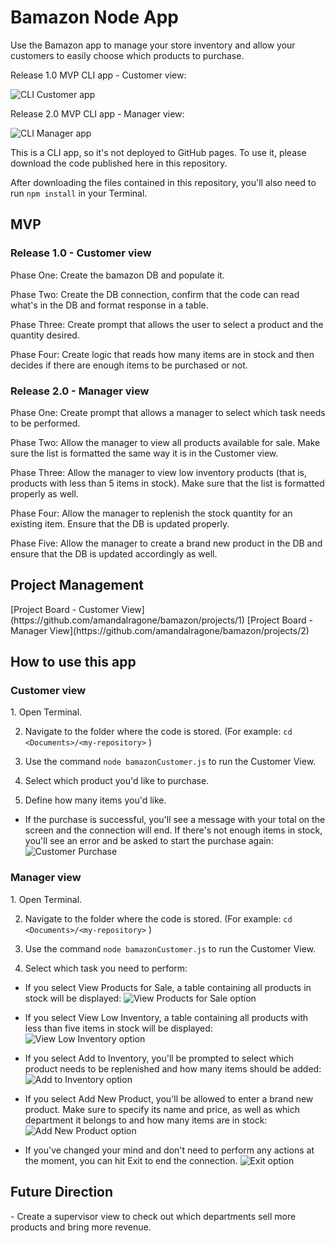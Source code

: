<h1>Bamazon Node App</h1>

Use the Bamazon app to manage your store inventory and allow your customers to easily choose which products to purchase.

Release 1.0 MVP CLI app - Customer view:

![CLI Customer app](images/customer.jpg)

Release 2.0 MVP CLI app - Manager view:

![CLI Manager app](images/manager.jpg)

This is a CLI app, so it's not deployed to GitHub pages. To use it, please download the code published here in this repository.

After downloading the files contained in this repository, you'll also need to run `npm install` in your Terminal.


<h2>MVP</h2>

<h3>Release 1.0 - Customer view</h3>
Phase One: Create the bamazon DB and populate it.

Phase Two: Create the DB connection, confirm that the code can read what's in the DB and format response in a table.

Phase Three: Create prompt that allows the user to select a product and the quantity desired.

Phase Four: Create logic that reads how many items are in stock and then decides if there are enough items to be purchased or not.

<h3>Release 2.0 - Manager view</h3>
Phase One: Create prompt that allows a manager to select which task needs to be performed.

Phase Two: Allow the manager to view all products available for sale. Make sure the list is formatted the same way it is in the Customer view.

Phase Three: Allow the manager to view low inventory products (that is, products with less than 5 items in stock). Make sure that the list is formatted properly as well.

Phase Four: Allow the manager to replenish the stock quantity for an existing item. Ensure that the DB is updated properly.

Phase Five: Allow the manager to create a brand new product in the DB and ensure that the DB is updated accordingly as well.


<h2>Project Management</h2>
[Project Board - Customer View](https://github.com/amandalragone/bamazon/projects/1)
[Project Board - Manager View](https://github.com/amandalragone/bamazon/projects/2)

<h2>How to use this app</h2>

<h3>Customer view</h3>
1. Open Terminal.

2. Navigate to the folder where the code is stored. (For example: `cd <Documents>/<my-repository>` )

3. Use the command `node bamazonCustomer.js` to run the Customer View.

4. Select which product you'd like to purchase.

5. Define how many items you'd like.


* If the purchase is successful, you'll see a message with your total on the screen and the connection will end. If there's not enough items in stock, you'll see an error and be asked to start the purchase again:
![Customer Purchase](images/customer-purchase.gif)



<h3>Manager view</h3>
1. Open Terminal.

2. Navigate to the folder where the code is stored. (For example: `cd <Documents>/<my-repository>` )

3. Use the command `node bamazonCustomer.js` to run the Customer View.

4. Select which task you need to perform:

* If you select View Products for Sale, a table containing all products in stock will be displayed:
![View Products for Sale option](images/view-products.gif)

* If you select View Low Inventory, a table containing all products with less than five items in stock will be displayed:
![View Low Inventory option](images/view-low.gif)

* If you select Add to Inventory, you'll be prompted to select which product needs to be replenished and how many items should be added:
![Add to Inventory option](images/add-stock.gif)

* If you select Add New Product, you'll be allowed to enter a brand new product. Make sure to specify its name and price, as well as which department it belongs to and how many items are in stock:
![Add New Product option](images/add-product.gif)

* If you've changed your mind and don't need to perform any actions at the moment, you can hit Exit to end the connection.
![Exit option](images/exit.gif)


<h2>Future Direction</h2>
- Create a supervisor view to check out which departments sell more products and bring more revenue.